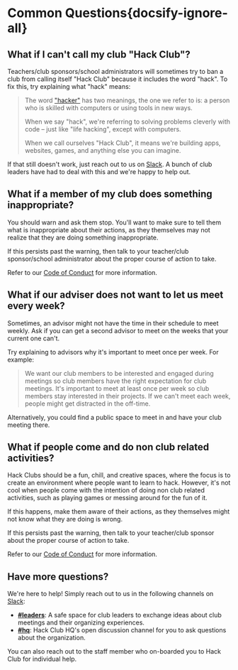 # Common Questions{docsify-ignore-all}

## What if I can't call my club "Hack Club"?

Teachers/club sponsors/school administrators will sometimes try to ban a club from calling itself "Hack Club" because it includes the word "hack". To fix this, try explaining what "hack" means:

> The word ["hacker"](http://www.dictionary.com/browse/hacker) has two meanings, the one we refer to is: a person who is skilled with computers or using tools in new ways.
>
> When we say "hack", we're referring to solving problems cleverly with code – just like "life hacking", except with computers.
>
> When we call ourselves "Hack Club", it means we're building apps, websites, games, and anything else you can imagine.

If that still doesn't work, just reach out to us on [Slack](https://hackclub.slack.com/messages/GAE0FFNFN/). A bunch of club leaders have had to deal with this and we're happy to help out.

## What if a member of my club does something inappropriate?

You should warn and ask them stop. You'll want to make sure to tell them what is inappropriate about their actions, as they themselves may not realize that they are doing something inappropriate.

If this persists past the warning, then talk to your teacher/club sponsor/school administrator about the proper course of action to take.

Refer to our [Code of Conduct](https://github.com/hackclub/hackclub/blob/master/CONDUCT.md) for more information.

## What if our adviser does not want to let us meet every week?

Sometimes, an advisor might not have the time in their schedule to meet weekly. Ask if you can get a second advisor to meet on the weeks that your current one can't.

Try explaining to advisors why it's important to meet once per week. For example:

> We want our club members to be interested and engaged during meetings so club members have the right expectation for club meetings. It's important to meet at least once per week so club members stay interested in their projects. If we can't meet each week, people might get distracted in the off-time.

Alternatively, you could find a public space to meet in and have your club meeting there.

## What if people come and do non club related activities?

Hack Clubs should be a fun, chill, and creative spaces, where the focus is to create an environment where people want to learn to hack. However, it's not cool when people come with the intention of doing non club related activities, such as playing games or messing around for the fun of it.

If this happens, make them aware of their actions, as they themselves might not know what they are doing is wrong.

If this persists past the warning, then talk to your teacher/club sponsor about the proper course of action to take.

Refer to our [Code of Conduct](https://github.com/hackclub/hackclub/blob/master/CONDUCT.md) for more information.

## Have more questions?

We're here to help! Simply reach out to us in the following channels on [Slack](https://hackclub.com/community/):

- **[#leaders](https://hackclub.slack.com/messages/GAE0FFNFN)**: A safe space for club leaders to exchange ideas about club meetings and their organizing experiences.
- **[#hq](https://hackclub.slack.com/messages/C0C78SG9L/)**: Hack Club HQ's open discussion channel for you to ask questions about the organization.

You can also reach out to the staff member who on-boarded you to Hack Club for individual help.
